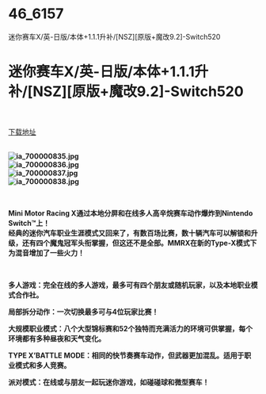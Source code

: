 # 46_6157
迷你赛车X/英-日版/本体+1.1.1升补/[NSZ][原版+魔改9.2]-Switch520
# 迷你赛车X/英-日版/本体+1.1.1升补/[NSZ][原版+魔改9.2]-Switch520
 <br/></br>
[下载地址](https://www.switch520.cc/article/6157 "下载地址")
<br/></br>

<p><strong><img title="ia_700000835.jpg" src="https://www.switch520.cc/muke_img/2021_06_20_740855fdd84d1.jpg" alt="ia_700000835.jpg"></strong><br>
<strong><img title="ia_700000836.jpg" src="https://www.switch520.cc/muke_img/2021_06_20_f81e26b28deec.jpg" alt="ia_700000836.jpg"></strong><br>
<strong><img title="ia_700000837.jpg" src="https://www.switch520.cc/muke_img/2021_06_20_a354b3ee6bf4a.jpg" alt="ia_700000837.jpg"></strong><br>
<strong><img title="ia_700000838.jpg" src="https://www.switch520.cc/muke_img/2021_06_20_43a049dd7c58e.jpg" alt="ia_700000838.jpg"></strong></p>
<p>&nbsp;</p>
<p><strong>Mini Motor Racing X通过本地分屏和在线多人高辛烷赛车动作爆炸到Nintendo Switch™上！</strong><br>
<strong>经典的迷你汽车职业生涯模式又回来了，有数百场比赛，数十辆汽车可以解锁和升级，还有四个魔鬼冠军头衔掌握，但这还不是全部。MMRX在新的Type-X模式下为混音增加了一些火力！</strong></p>
<p>&nbsp;</p>
<p><strong>多人游戏：完全在线的多人游戏，最多可有四个朋友或随机玩家，以及本地职业模式合作社。</strong></p>
<p><strong>局部拆分动作：一次切换最多可与4位玩家比赛！</strong></p>
<p><strong>大规模职业模式：八个大型锦标赛和52个独特而充满活力的环境可供掌握，每个环境都有多种昼夜和天气变化。</strong></p>
<p><strong>TYPE X’BATTLE MODE：相同的快节奏赛车动作，但武器更加混乱。适用于职业模式和多人竞赛。</strong></p>
<p><strong>派对模式：在线或与朋友一起玩迷你游戏，如碰碰球和微型赛车！</strong></p>
<p>&nbsp;</p>
